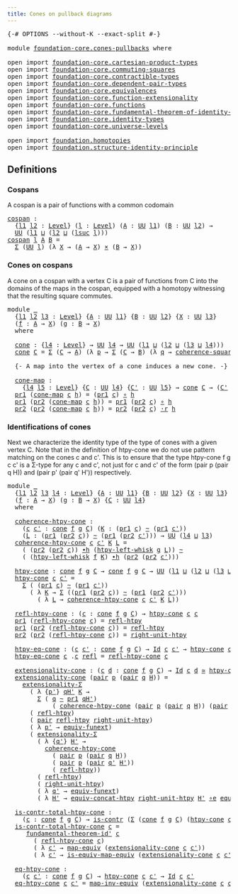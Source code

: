 ```yaml
---
title: Cones on pullback diagrams
---
```


<pre class="Agda"><a id="52" class="Symbol">{-#</a> <a id="56" class="Keyword">OPTIONS</a> <a id="64" class="Pragma">--without-K</a> <a id="76" class="Pragma">--exact-split</a> <a id="90" class="Symbol">#-}</a>

<a id="95" class="Keyword">module</a> <a id="102" href="foundation-core.cones-pullbacks.html" class="Module">foundation-core.cones-pullbacks</a> <a id="134" class="Keyword">where</a>

<a id="141" class="Keyword">open</a> <a id="146" class="Keyword">import</a> <a id="153" href="foundation-core.cartesian-product-types.html" class="Module">foundation-core.cartesian-product-types</a>
<a id="193" class="Keyword">open</a> <a id="198" class="Keyword">import</a> <a id="205" href="foundation-core.commuting-squares.html" class="Module">foundation-core.commuting-squares</a>
<a id="239" class="Keyword">open</a> <a id="244" class="Keyword">import</a> <a id="251" href="foundation-core.contractible-types.html" class="Module">foundation-core.contractible-types</a>
<a id="286" class="Keyword">open</a> <a id="291" class="Keyword">import</a> <a id="298" href="foundation-core.dependent-pair-types.html" class="Module">foundation-core.dependent-pair-types</a>
<a id="335" class="Keyword">open</a> <a id="340" class="Keyword">import</a> <a id="347" href="foundation-core.equivalences.html" class="Module">foundation-core.equivalences</a>
<a id="376" class="Keyword">open</a> <a id="381" class="Keyword">import</a> <a id="388" href="foundation-core.function-extensionality.html" class="Module">foundation-core.function-extensionality</a>
<a id="428" class="Keyword">open</a> <a id="433" class="Keyword">import</a> <a id="440" href="foundation-core.functions.html" class="Module">foundation-core.functions</a>
<a id="466" class="Keyword">open</a> <a id="471" class="Keyword">import</a> <a id="478" href="foundation-core.fundamental-theorem-of-identity-types.html" class="Module">foundation-core.fundamental-theorem-of-identity-types</a>
<a id="532" class="Keyword">open</a> <a id="537" class="Keyword">import</a> <a id="544" href="foundation-core.identity-types.html" class="Module">foundation-core.identity-types</a>
<a id="575" class="Keyword">open</a> <a id="580" class="Keyword">import</a> <a id="587" href="foundation-core.universe-levels.html" class="Module">foundation-core.universe-levels</a>

<a id="620" class="Keyword">open</a> <a id="625" class="Keyword">import</a> <a id="632" href="foundation.homotopies.html" class="Module">foundation.homotopies</a>
<a id="654" class="Keyword">open</a> <a id="659" class="Keyword">import</a> <a id="666" href="foundation.structure-identity-principle.html" class="Module">foundation.structure-identity-principle</a>
</pre>
## Definitions

### Cospans

A cospan is a pair of functions with a common codomain

<pre class="Agda"><a id="cospan"></a><a id="804" href="foundation-core.cones-pullbacks.html#804" class="Function">cospan</a> <a id="811" class="Symbol">:</a>
  <a id="815" class="Symbol">{</a><a id="816" href="foundation-core.cones-pullbacks.html#816" class="Bound">l1</a> <a id="819" href="foundation-core.cones-pullbacks.html#819" class="Bound">l2</a> <a id="822" class="Symbol">:</a> <a id="824" href="Agda.Primitive.html#597" class="Postulate">Level</a><a id="829" class="Symbol">}</a> <a id="831" class="Symbol">(</a><a id="832" href="foundation-core.cones-pullbacks.html#832" class="Bound">l</a> <a id="834" class="Symbol">:</a> <a id="836" href="Agda.Primitive.html#597" class="Postulate">Level</a><a id="841" class="Symbol">)</a> <a id="843" class="Symbol">(</a><a id="844" href="foundation-core.cones-pullbacks.html#844" class="Bound">A</a> <a id="846" class="Symbol">:</a> <a id="848" href="foundation-core.universe-levels.html#222" class="Primitive">UU</a> <a id="851" href="foundation-core.cones-pullbacks.html#816" class="Bound">l1</a><a id="853" class="Symbol">)</a> <a id="855" class="Symbol">(</a><a id="856" href="foundation-core.cones-pullbacks.html#856" class="Bound">B</a> <a id="858" class="Symbol">:</a> <a id="860" href="foundation-core.universe-levels.html#222" class="Primitive">UU</a> <a id="863" href="foundation-core.cones-pullbacks.html#819" class="Bound">l2</a><a id="865" class="Symbol">)</a> <a id="867" class="Symbol">→</a>
  <a id="871" href="foundation-core.universe-levels.html#222" class="Primitive">UU</a> <a id="874" class="Symbol">(</a><a id="875" href="foundation-core.cones-pullbacks.html#816" class="Bound">l1</a> <a id="878" href="Agda.Primitive.html#810" class="Primitive Operator">⊔</a> <a id="880" class="Symbol">(</a><a id="881" href="foundation-core.cones-pullbacks.html#819" class="Bound">l2</a> <a id="884" href="Agda.Primitive.html#810" class="Primitive Operator">⊔</a> <a id="886" class="Symbol">(</a><a id="887" href="Agda.Primitive.html#780" class="Primitive">lsuc</a> <a id="892" href="foundation-core.cones-pullbacks.html#832" class="Bound">l</a><a id="893" class="Symbol">)))</a>
<a id="897" href="foundation-core.cones-pullbacks.html#804" class="Function">cospan</a> <a id="904" href="foundation-core.cones-pullbacks.html#904" class="Bound">l</a> <a id="906" href="foundation-core.cones-pullbacks.html#906" class="Bound">A</a> <a id="908" href="foundation-core.cones-pullbacks.html#908" class="Bound">B</a> <a id="910" class="Symbol">=</a>
  <a id="914" href="foundation-core.dependent-pair-types.html#502" class="Record">Σ</a> <a id="916" class="Symbol">(</a><a id="917" href="foundation-core.universe-levels.html#222" class="Primitive">UU</a> <a id="920" href="foundation-core.cones-pullbacks.html#904" class="Bound">l</a><a id="921" class="Symbol">)</a> <a id="923" class="Symbol">(λ</a> <a id="926" href="foundation-core.cones-pullbacks.html#926" class="Bound">X</a> <a id="928" class="Symbol">→</a> <a id="930" class="Symbol">(</a><a id="931" href="foundation-core.cones-pullbacks.html#906" class="Bound">A</a> <a id="933" class="Symbol">→</a> <a id="935" href="foundation-core.cones-pullbacks.html#926" class="Bound">X</a><a id="936" class="Symbol">)</a> <a id="938" href="foundation-core.cartesian-product-types.html#577" class="Function Operator">×</a> <a id="940" class="Symbol">(</a><a id="941" href="foundation-core.cones-pullbacks.html#908" class="Bound">B</a> <a id="943" class="Symbol">→</a> <a id="945" href="foundation-core.cones-pullbacks.html#926" class="Bound">X</a><a id="946" class="Symbol">))</a>
</pre>
### Cones on cospans

A cone on a cospan with a vertex C is a pair of functions from C into the domains of the maps in the cospan, equipped with a homotopy witnessing that the resulting square commutes.

<pre class="Agda"><a id="1166" class="Keyword">module</a> <a id="1173" href="foundation-core.cones-pullbacks.html#1173" class="Module">_</a>
  <a id="1177" class="Symbol">{</a><a id="1178" href="foundation-core.cones-pullbacks.html#1178" class="Bound">l1</a> <a id="1181" href="foundation-core.cones-pullbacks.html#1181" class="Bound">l2</a> <a id="1184" href="foundation-core.cones-pullbacks.html#1184" class="Bound">l3</a> <a id="1187" class="Symbol">:</a> <a id="1189" href="Agda.Primitive.html#597" class="Postulate">Level</a><a id="1194" class="Symbol">}</a> <a id="1196" class="Symbol">{</a><a id="1197" href="foundation-core.cones-pullbacks.html#1197" class="Bound">A</a> <a id="1199" class="Symbol">:</a> <a id="1201" href="foundation-core.universe-levels.html#222" class="Primitive">UU</a> <a id="1204" href="foundation-core.cones-pullbacks.html#1178" class="Bound">l1</a><a id="1206" class="Symbol">}</a> <a id="1208" class="Symbol">{</a><a id="1209" href="foundation-core.cones-pullbacks.html#1209" class="Bound">B</a> <a id="1211" class="Symbol">:</a> <a id="1213" href="foundation-core.universe-levels.html#222" class="Primitive">UU</a> <a id="1216" href="foundation-core.cones-pullbacks.html#1181" class="Bound">l2</a><a id="1218" class="Symbol">}</a> <a id="1220" class="Symbol">{</a><a id="1221" href="foundation-core.cones-pullbacks.html#1221" class="Bound">X</a> <a id="1223" class="Symbol">:</a> <a id="1225" href="foundation-core.universe-levels.html#222" class="Primitive">UU</a> <a id="1228" href="foundation-core.cones-pullbacks.html#1184" class="Bound">l3</a><a id="1230" class="Symbol">}</a>
  <a id="1234" class="Symbol">(</a><a id="1235" href="foundation-core.cones-pullbacks.html#1235" class="Bound">f</a> <a id="1237" class="Symbol">:</a> <a id="1239" href="foundation-core.cones-pullbacks.html#1197" class="Bound">A</a> <a id="1241" class="Symbol">→</a> <a id="1243" href="foundation-core.cones-pullbacks.html#1221" class="Bound">X</a><a id="1244" class="Symbol">)</a> <a id="1246" class="Symbol">(</a><a id="1247" href="foundation-core.cones-pullbacks.html#1247" class="Bound">g</a> <a id="1249" class="Symbol">:</a> <a id="1251" href="foundation-core.cones-pullbacks.html#1209" class="Bound">B</a> <a id="1253" class="Symbol">→</a> <a id="1255" href="foundation-core.cones-pullbacks.html#1221" class="Bound">X</a><a id="1256" class="Symbol">)</a>
  <a id="1260" class="Keyword">where</a>
   
  <a id="1272" href="foundation-core.cones-pullbacks.html#1272" class="Function">cone</a> <a id="1277" class="Symbol">:</a> <a id="1279" class="Symbol">{</a><a id="1280" href="foundation-core.cones-pullbacks.html#1280" class="Bound">l4</a> <a id="1283" class="Symbol">:</a> <a id="1285" href="Agda.Primitive.html#597" class="Postulate">Level</a><a id="1290" class="Symbol">}</a> <a id="1292" class="Symbol">→</a> <a id="1294" href="foundation-core.universe-levels.html#222" class="Primitive">UU</a> <a id="1297" href="foundation-core.cones-pullbacks.html#1280" class="Bound">l4</a> <a id="1300" class="Symbol">→</a> <a id="1302" href="foundation-core.universe-levels.html#222" class="Primitive">UU</a> <a id="1305" class="Symbol">(</a><a id="1306" href="foundation-core.cones-pullbacks.html#1178" class="Bound">l1</a> <a id="1309" href="Agda.Primitive.html#810" class="Primitive Operator">⊔</a> <a id="1311" class="Symbol">(</a><a id="1312" href="foundation-core.cones-pullbacks.html#1181" class="Bound">l2</a> <a id="1315" href="Agda.Primitive.html#810" class="Primitive Operator">⊔</a> <a id="1317" class="Symbol">(</a><a id="1318" href="foundation-core.cones-pullbacks.html#1184" class="Bound">l3</a> <a id="1321" href="Agda.Primitive.html#810" class="Primitive Operator">⊔</a> <a id="1323" href="foundation-core.cones-pullbacks.html#1280" class="Bound">l4</a><a id="1325" class="Symbol">)))</a>
  <a id="1331" href="foundation-core.cones-pullbacks.html#1272" class="Function">cone</a> <a id="1336" href="foundation-core.cones-pullbacks.html#1336" class="Bound">C</a> <a id="1338" class="Symbol">=</a> <a id="1340" href="foundation-core.dependent-pair-types.html#502" class="Record">Σ</a> <a id="1342" class="Symbol">(</a><a id="1343" href="foundation-core.cones-pullbacks.html#1336" class="Bound">C</a> <a id="1345" class="Symbol">→</a> <a id="1347" href="foundation-core.cones-pullbacks.html#1197" class="Bound">A</a><a id="1348" class="Symbol">)</a> <a id="1350" class="Symbol">(λ</a> <a id="1353" href="foundation-core.cones-pullbacks.html#1353" class="Bound">p</a> <a id="1355" class="Symbol">→</a> <a id="1357" href="foundation-core.dependent-pair-types.html#502" class="Record">Σ</a> <a id="1359" class="Symbol">(</a><a id="1360" href="foundation-core.cones-pullbacks.html#1336" class="Bound">C</a> <a id="1362" class="Symbol">→</a> <a id="1364" href="foundation-core.cones-pullbacks.html#1209" class="Bound">B</a><a id="1365" class="Symbol">)</a> <a id="1367" class="Symbol">(λ</a> <a id="1370" href="foundation-core.cones-pullbacks.html#1370" class="Bound">q</a> <a id="1372" class="Symbol">→</a> <a id="1374" href="foundation-core.commuting-squares.html#532" class="Function">coherence-square</a> <a id="1391" href="foundation-core.cones-pullbacks.html#1370" class="Bound">q</a> <a id="1393" href="foundation-core.cones-pullbacks.html#1353" class="Bound">p</a> <a id="1395" href="foundation-core.cones-pullbacks.html#1247" class="Bound">g</a> <a id="1397" href="foundation-core.cones-pullbacks.html#1235" class="Bound">f</a><a id="1398" class="Symbol">))</a>

  <a id="1404" class="Comment">{- A map into the vertex of a cone induces a new cone. -}</a>
  
  <a id="1467" href="foundation-core.cones-pullbacks.html#1467" class="Function">cone-map</a> <a id="1476" class="Symbol">:</a>
    <a id="1482" class="Symbol">{</a><a id="1483" href="foundation-core.cones-pullbacks.html#1483" class="Bound">l4</a> <a id="1486" href="foundation-core.cones-pullbacks.html#1486" class="Bound">l5</a> <a id="1489" class="Symbol">:</a> <a id="1491" href="Agda.Primitive.html#597" class="Postulate">Level</a><a id="1496" class="Symbol">}</a> <a id="1498" class="Symbol">{</a><a id="1499" href="foundation-core.cones-pullbacks.html#1499" class="Bound">C</a> <a id="1501" class="Symbol">:</a> <a id="1503" href="foundation-core.universe-levels.html#222" class="Primitive">UU</a> <a id="1506" href="foundation-core.cones-pullbacks.html#1483" class="Bound">l4</a><a id="1508" class="Symbol">}</a> <a id="1510" class="Symbol">{</a><a id="1511" href="foundation-core.cones-pullbacks.html#1511" class="Bound">C&#39;</a> <a id="1514" class="Symbol">:</a> <a id="1516" href="foundation-core.universe-levels.html#222" class="Primitive">UU</a> <a id="1519" href="foundation-core.cones-pullbacks.html#1486" class="Bound">l5</a><a id="1521" class="Symbol">}</a> <a id="1523" class="Symbol">→</a> <a id="1525" href="foundation-core.cones-pullbacks.html#1272" class="Function">cone</a> <a id="1530" href="foundation-core.cones-pullbacks.html#1499" class="Bound">C</a> <a id="1532" class="Symbol">→</a> <a id="1534" class="Symbol">(</a><a id="1535" href="foundation-core.cones-pullbacks.html#1511" class="Bound">C&#39;</a> <a id="1538" class="Symbol">→</a> <a id="1540" href="foundation-core.cones-pullbacks.html#1499" class="Bound">C</a><a id="1541" class="Symbol">)</a> <a id="1543" class="Symbol">→</a> <a id="1545" href="foundation-core.cones-pullbacks.html#1272" class="Function">cone</a> <a id="1550" href="foundation-core.cones-pullbacks.html#1511" class="Bound">C&#39;</a>
  <a id="1555" href="foundation-core.dependent-pair-types.html#592" class="Field">pr1</a> <a id="1559" class="Symbol">(</a><a id="1560" href="foundation-core.cones-pullbacks.html#1467" class="Function">cone-map</a> <a id="1569" href="foundation-core.cones-pullbacks.html#1569" class="Bound">c</a> <a id="1571" href="foundation-core.cones-pullbacks.html#1571" class="Bound">h</a><a id="1572" class="Symbol">)</a> <a id="1574" class="Symbol">=</a> <a id="1576" class="Symbol">(</a><a id="1577" href="foundation-core.dependent-pair-types.html#592" class="Field">pr1</a> <a id="1581" href="foundation-core.cones-pullbacks.html#1569" class="Bound">c</a><a id="1582" class="Symbol">)</a> <a id="1584" href="foundation-core.functions.html#407" class="Function Operator">∘</a> <a id="1586" href="foundation-core.cones-pullbacks.html#1571" class="Bound">h</a>
  <a id="1590" href="foundation-core.dependent-pair-types.html#592" class="Field">pr1</a> <a id="1594" class="Symbol">(</a><a id="1595" href="foundation-core.dependent-pair-types.html#604" class="Field">pr2</a> <a id="1599" class="Symbol">(</a><a id="1600" href="foundation-core.cones-pullbacks.html#1467" class="Function">cone-map</a> <a id="1609" href="foundation-core.cones-pullbacks.html#1609" class="Bound">c</a> <a id="1611" href="foundation-core.cones-pullbacks.html#1611" class="Bound">h</a><a id="1612" class="Symbol">))</a> <a id="1615" class="Symbol">=</a> <a id="1617" href="foundation-core.dependent-pair-types.html#592" class="Field">pr1</a> <a id="1621" class="Symbol">(</a><a id="1622" href="foundation-core.dependent-pair-types.html#604" class="Field">pr2</a> <a id="1626" href="foundation-core.cones-pullbacks.html#1609" class="Bound">c</a><a id="1627" class="Symbol">)</a> <a id="1629" href="foundation-core.functions.html#407" class="Function Operator">∘</a> <a id="1631" href="foundation-core.cones-pullbacks.html#1611" class="Bound">h</a>
  <a id="1635" href="foundation-core.dependent-pair-types.html#604" class="Field">pr2</a> <a id="1639" class="Symbol">(</a><a id="1640" href="foundation-core.dependent-pair-types.html#604" class="Field">pr2</a> <a id="1644" class="Symbol">(</a><a id="1645" href="foundation-core.cones-pullbacks.html#1467" class="Function">cone-map</a> <a id="1654" href="foundation-core.cones-pullbacks.html#1654" class="Bound">c</a> <a id="1656" href="foundation-core.cones-pullbacks.html#1656" class="Bound">h</a><a id="1657" class="Symbol">))</a> <a id="1660" class="Symbol">=</a> <a id="1662" href="foundation-core.dependent-pair-types.html#604" class="Field">pr2</a> <a id="1666" class="Symbol">(</a><a id="1667" href="foundation-core.dependent-pair-types.html#604" class="Field">pr2</a> <a id="1671" href="foundation-core.cones-pullbacks.html#1654" class="Bound">c</a><a id="1672" class="Symbol">)</a> <a id="1674" href="foundation-core.homotopies.html#2052" class="Function Operator">·r</a> <a id="1677" href="foundation-core.cones-pullbacks.html#1656" class="Bound">h</a>
</pre>
### Identifications of cones

Next we characterize the identity type of the type of cones with a given vertex C. Note that in the definition of htpy-cone we do not use pattern matching on the cones c and c'. This is to ensure that the type htpy-cone f g c c' is a Σ-type for any c and c', not just for c and c' of the form (pair p (pair q H)) and (pair p' (pair q' H')) respectively.

<pre class="Agda"><a id="2077" class="Keyword">module</a> <a id="2084" href="foundation-core.cones-pullbacks.html#2084" class="Module">_</a>
  <a id="2088" class="Symbol">{</a><a id="2089" href="foundation-core.cones-pullbacks.html#2089" class="Bound">l1</a> <a id="2092" href="foundation-core.cones-pullbacks.html#2092" class="Bound">l2</a> <a id="2095" href="foundation-core.cones-pullbacks.html#2095" class="Bound">l3</a> <a id="2098" href="foundation-core.cones-pullbacks.html#2098" class="Bound">l4</a> <a id="2101" class="Symbol">:</a> <a id="2103" href="Agda.Primitive.html#597" class="Postulate">Level</a><a id="2108" class="Symbol">}</a> <a id="2110" class="Symbol">{</a><a id="2111" href="foundation-core.cones-pullbacks.html#2111" class="Bound">A</a> <a id="2113" class="Symbol">:</a> <a id="2115" href="foundation-core.universe-levels.html#222" class="Primitive">UU</a> <a id="2118" href="foundation-core.cones-pullbacks.html#2089" class="Bound">l1</a><a id="2120" class="Symbol">}</a> <a id="2122" class="Symbol">{</a><a id="2123" href="foundation-core.cones-pullbacks.html#2123" class="Bound">B</a> <a id="2125" class="Symbol">:</a> <a id="2127" href="foundation-core.universe-levels.html#222" class="Primitive">UU</a> <a id="2130" href="foundation-core.cones-pullbacks.html#2092" class="Bound">l2</a><a id="2132" class="Symbol">}</a> <a id="2134" class="Symbol">{</a><a id="2135" href="foundation-core.cones-pullbacks.html#2135" class="Bound">X</a> <a id="2137" class="Symbol">:</a> <a id="2139" href="foundation-core.universe-levels.html#222" class="Primitive">UU</a> <a id="2142" href="foundation-core.cones-pullbacks.html#2095" class="Bound">l3</a><a id="2144" class="Symbol">}</a>
  <a id="2148" class="Symbol">(</a><a id="2149" href="foundation-core.cones-pullbacks.html#2149" class="Bound">f</a> <a id="2151" class="Symbol">:</a> <a id="2153" href="foundation-core.cones-pullbacks.html#2111" class="Bound">A</a> <a id="2155" class="Symbol">→</a> <a id="2157" href="foundation-core.cones-pullbacks.html#2135" class="Bound">X</a><a id="2158" class="Symbol">)</a> <a id="2160" class="Symbol">(</a><a id="2161" href="foundation-core.cones-pullbacks.html#2161" class="Bound">g</a> <a id="2163" class="Symbol">:</a> <a id="2165" href="foundation-core.cones-pullbacks.html#2123" class="Bound">B</a> <a id="2167" class="Symbol">→</a> <a id="2169" href="foundation-core.cones-pullbacks.html#2135" class="Bound">X</a><a id="2170" class="Symbol">)</a> <a id="2172" class="Symbol">{</a><a id="2173" href="foundation-core.cones-pullbacks.html#2173" class="Bound">C</a> <a id="2175" class="Symbol">:</a> <a id="2177" href="foundation-core.universe-levels.html#222" class="Primitive">UU</a> <a id="2180" href="foundation-core.cones-pullbacks.html#2098" class="Bound">l4</a><a id="2182" class="Symbol">}</a>
  <a id="2186" class="Keyword">where</a>
  
  <a id="2197" href="foundation-core.cones-pullbacks.html#2197" class="Function">coherence-htpy-cone</a> <a id="2217" class="Symbol">:</a>
    <a id="2223" class="Symbol">(</a><a id="2224" href="foundation-core.cones-pullbacks.html#2224" class="Bound">c</a> <a id="2226" href="foundation-core.cones-pullbacks.html#2226" class="Bound">c&#39;</a> <a id="2229" class="Symbol">:</a> <a id="2231" href="foundation-core.cones-pullbacks.html#1272" class="Function">cone</a> <a id="2236" href="foundation-core.cones-pullbacks.html#2149" class="Bound">f</a> <a id="2238" href="foundation-core.cones-pullbacks.html#2161" class="Bound">g</a> <a id="2240" href="foundation-core.cones-pullbacks.html#2173" class="Bound">C</a><a id="2241" class="Symbol">)</a> <a id="2243" class="Symbol">(</a><a id="2244" href="foundation-core.cones-pullbacks.html#2244" class="Bound">K</a> <a id="2246" class="Symbol">:</a> <a id="2248" class="Symbol">(</a><a id="2249" href="foundation-core.dependent-pair-types.html#592" class="Field">pr1</a> <a id="2253" href="foundation-core.cones-pullbacks.html#2224" class="Bound">c</a><a id="2254" class="Symbol">)</a> <a id="2256" href="foundation-core.homotopies.html#545" class="Function Operator">~</a> <a id="2258" class="Symbol">(</a><a id="2259" href="foundation-core.dependent-pair-types.html#592" class="Field">pr1</a> <a id="2263" href="foundation-core.cones-pullbacks.html#2226" class="Bound">c&#39;</a><a id="2265" class="Symbol">))</a>
    <a id="2272" class="Symbol">(</a><a id="2273" href="foundation-core.cones-pullbacks.html#2273" class="Bound">L</a> <a id="2275" class="Symbol">:</a> <a id="2277" class="Symbol">(</a><a id="2278" href="foundation-core.dependent-pair-types.html#592" class="Field">pr1</a> <a id="2282" class="Symbol">(</a><a id="2283" href="foundation-core.dependent-pair-types.html#604" class="Field">pr2</a> <a id="2287" href="foundation-core.cones-pullbacks.html#2224" class="Bound">c</a><a id="2288" class="Symbol">))</a> <a id="2291" href="foundation-core.homotopies.html#545" class="Function Operator">~</a> <a id="2293" class="Symbol">(</a><a id="2294" href="foundation-core.dependent-pair-types.html#592" class="Field">pr1</a> <a id="2298" class="Symbol">(</a><a id="2299" href="foundation-core.dependent-pair-types.html#604" class="Field">pr2</a> <a id="2303" href="foundation-core.cones-pullbacks.html#2226" class="Bound">c&#39;</a><a id="2305" class="Symbol">)))</a> <a id="2309" class="Symbol">→</a> <a id="2311" href="foundation-core.universe-levels.html#222" class="Primitive">UU</a> <a id="2314" class="Symbol">(</a><a id="2315" href="foundation-core.cones-pullbacks.html#2098" class="Bound">l4</a> <a id="2318" href="Agda.Primitive.html#810" class="Primitive Operator">⊔</a> <a id="2320" href="foundation-core.cones-pullbacks.html#2095" class="Bound">l3</a><a id="2322" class="Symbol">)</a>
  <a id="2326" href="foundation-core.cones-pullbacks.html#2197" class="Function">coherence-htpy-cone</a> <a id="2346" href="foundation-core.cones-pullbacks.html#2346" class="Bound">c</a> <a id="2348" href="foundation-core.cones-pullbacks.html#2348" class="Bound">c&#39;</a> <a id="2351" href="foundation-core.cones-pullbacks.html#2351" class="Bound">K</a> <a id="2353" href="foundation-core.cones-pullbacks.html#2353" class="Bound">L</a> <a id="2355" class="Symbol">=</a>
    <a id="2361" class="Symbol">(</a> <a id="2363" class="Symbol">(</a><a id="2364" href="foundation-core.dependent-pair-types.html#604" class="Field">pr2</a> <a id="2368" class="Symbol">(</a><a id="2369" href="foundation-core.dependent-pair-types.html#604" class="Field">pr2</a> <a id="2373" href="foundation-core.cones-pullbacks.html#2346" class="Bound">c</a><a id="2374" class="Symbol">))</a> <a id="2377" href="foundation-core.homotopies.html#1136" class="Function Operator">∙h</a> <a id="2380" class="Symbol">(</a><a id="2381" href="foundation-core.homotopies.html#1665" class="Function">htpy-left-whisk</a> <a id="2397" href="foundation-core.cones-pullbacks.html#2161" class="Bound">g</a> <a id="2399" href="foundation-core.cones-pullbacks.html#2353" class="Bound">L</a><a id="2400" class="Symbol">))</a> <a id="2403" href="foundation-core.homotopies.html#545" class="Function Operator">~</a>
    <a id="2409" class="Symbol">(</a> <a id="2411" class="Symbol">(</a><a id="2412" href="foundation-core.homotopies.html#1665" class="Function">htpy-left-whisk</a> <a id="2428" href="foundation-core.cones-pullbacks.html#2149" class="Bound">f</a> <a id="2430" href="foundation-core.cones-pullbacks.html#2351" class="Bound">K</a><a id="2431" class="Symbol">)</a> <a id="2433" href="foundation-core.homotopies.html#1136" class="Function Operator">∙h</a> <a id="2436" class="Symbol">(</a><a id="2437" href="foundation-core.dependent-pair-types.html#604" class="Field">pr2</a> <a id="2441" class="Symbol">(</a><a id="2442" href="foundation-core.dependent-pair-types.html#604" class="Field">pr2</a> <a id="2446" href="foundation-core.cones-pullbacks.html#2348" class="Bound">c&#39;</a><a id="2448" class="Symbol">)))</a>

  <a id="2455" href="foundation-core.cones-pullbacks.html#2455" class="Function">htpy-cone</a> <a id="2465" class="Symbol">:</a> <a id="2467" href="foundation-core.cones-pullbacks.html#1272" class="Function">cone</a> <a id="2472" href="foundation-core.cones-pullbacks.html#2149" class="Bound">f</a> <a id="2474" href="foundation-core.cones-pullbacks.html#2161" class="Bound">g</a> <a id="2476" href="foundation-core.cones-pullbacks.html#2173" class="Bound">C</a> <a id="2478" class="Symbol">→</a> <a id="2480" href="foundation-core.cones-pullbacks.html#1272" class="Function">cone</a> <a id="2485" href="foundation-core.cones-pullbacks.html#2149" class="Bound">f</a> <a id="2487" href="foundation-core.cones-pullbacks.html#2161" class="Bound">g</a> <a id="2489" href="foundation-core.cones-pullbacks.html#2173" class="Bound">C</a> <a id="2491" class="Symbol">→</a> <a id="2493" href="foundation-core.universe-levels.html#222" class="Primitive">UU</a> <a id="2496" class="Symbol">(</a><a id="2497" href="foundation-core.cones-pullbacks.html#2089" class="Bound">l1</a> <a id="2500" href="Agda.Primitive.html#810" class="Primitive Operator">⊔</a> <a id="2502" class="Symbol">(</a><a id="2503" href="foundation-core.cones-pullbacks.html#2092" class="Bound">l2</a> <a id="2506" href="Agda.Primitive.html#810" class="Primitive Operator">⊔</a> <a id="2508" class="Symbol">(</a><a id="2509" href="foundation-core.cones-pullbacks.html#2095" class="Bound">l3</a> <a id="2512" href="Agda.Primitive.html#810" class="Primitive Operator">⊔</a> <a id="2514" href="foundation-core.cones-pullbacks.html#2098" class="Bound">l4</a><a id="2516" class="Symbol">)))</a>
  <a id="2522" href="foundation-core.cones-pullbacks.html#2455" class="Function">htpy-cone</a> <a id="2532" href="foundation-core.cones-pullbacks.html#2532" class="Bound">c</a> <a id="2534" href="foundation-core.cones-pullbacks.html#2534" class="Bound">c&#39;</a> <a id="2537" class="Symbol">=</a>
    <a id="2543" href="foundation-core.dependent-pair-types.html#502" class="Record">Σ</a> <a id="2545" class="Symbol">(</a> <a id="2547" class="Symbol">(</a><a id="2548" href="foundation-core.dependent-pair-types.html#592" class="Field">pr1</a> <a id="2552" href="foundation-core.cones-pullbacks.html#2532" class="Bound">c</a><a id="2553" class="Symbol">)</a> <a id="2555" href="foundation-core.homotopies.html#545" class="Function Operator">~</a> <a id="2557" class="Symbol">(</a><a id="2558" href="foundation-core.dependent-pair-types.html#592" class="Field">pr1</a> <a id="2562" href="foundation-core.cones-pullbacks.html#2534" class="Bound">c&#39;</a><a id="2564" class="Symbol">))</a>
      <a id="2573" class="Symbol">(</a> <a id="2575" class="Symbol">λ</a> <a id="2577" href="foundation-core.cones-pullbacks.html#2577" class="Bound">K</a> <a id="2579" class="Symbol">→</a> <a id="2581" href="foundation-core.dependent-pair-types.html#502" class="Record">Σ</a> <a id="2583" class="Symbol">((</a><a id="2585" href="foundation-core.dependent-pair-types.html#592" class="Field">pr1</a> <a id="2589" class="Symbol">(</a><a id="2590" href="foundation-core.dependent-pair-types.html#604" class="Field">pr2</a> <a id="2594" href="foundation-core.cones-pullbacks.html#2532" class="Bound">c</a><a id="2595" class="Symbol">))</a> <a id="2598" href="foundation-core.homotopies.html#545" class="Function Operator">~</a> <a id="2600" class="Symbol">(</a><a id="2601" href="foundation-core.dependent-pair-types.html#592" class="Field">pr1</a> <a id="2605" class="Symbol">(</a><a id="2606" href="foundation-core.dependent-pair-types.html#604" class="Field">pr2</a> <a id="2610" href="foundation-core.cones-pullbacks.html#2534" class="Bound">c&#39;</a><a id="2612" class="Symbol">)))</a>
        <a id="2624" class="Symbol">(</a> <a id="2626" class="Symbol">λ</a> <a id="2628" href="foundation-core.cones-pullbacks.html#2628" class="Bound">L</a> <a id="2630" class="Symbol">→</a> <a id="2632" href="foundation-core.cones-pullbacks.html#2197" class="Function">coherence-htpy-cone</a> <a id="2652" href="foundation-core.cones-pullbacks.html#2532" class="Bound">c</a> <a id="2654" href="foundation-core.cones-pullbacks.html#2534" class="Bound">c&#39;</a> <a id="2657" href="foundation-core.cones-pullbacks.html#2577" class="Bound">K</a> <a id="2659" href="foundation-core.cones-pullbacks.html#2628" class="Bound">L</a><a id="2660" class="Symbol">))</a>

  <a id="2666" href="foundation-core.cones-pullbacks.html#2666" class="Function">refl-htpy-cone</a> <a id="2681" class="Symbol">:</a> <a id="2683" class="Symbol">(</a><a id="2684" href="foundation-core.cones-pullbacks.html#2684" class="Bound">c</a> <a id="2686" class="Symbol">:</a> <a id="2688" href="foundation-core.cones-pullbacks.html#1272" class="Function">cone</a> <a id="2693" href="foundation-core.cones-pullbacks.html#2149" class="Bound">f</a> <a id="2695" href="foundation-core.cones-pullbacks.html#2161" class="Bound">g</a> <a id="2697" href="foundation-core.cones-pullbacks.html#2173" class="Bound">C</a><a id="2698" class="Symbol">)</a> <a id="2700" class="Symbol">→</a> <a id="2702" href="foundation-core.cones-pullbacks.html#2455" class="Function">htpy-cone</a> <a id="2712" href="foundation-core.cones-pullbacks.html#2684" class="Bound">c</a> <a id="2714" href="foundation-core.cones-pullbacks.html#2684" class="Bound">c</a>
  <a id="2718" href="foundation-core.dependent-pair-types.html#592" class="Field">pr1</a> <a id="2722" class="Symbol">(</a><a id="2723" href="foundation-core.cones-pullbacks.html#2666" class="Function">refl-htpy-cone</a> <a id="2738" href="foundation-core.cones-pullbacks.html#2738" class="Bound">c</a><a id="2739" class="Symbol">)</a> <a id="2741" class="Symbol">=</a> <a id="2743" href="foundation-core.homotopies.html#710" class="Function">refl-htpy</a>
  <a id="2755" href="foundation-core.dependent-pair-types.html#592" class="Field">pr1</a> <a id="2759" class="Symbol">(</a><a id="2760" href="foundation-core.dependent-pair-types.html#604" class="Field">pr2</a> <a id="2764" class="Symbol">(</a><a id="2765" href="foundation-core.cones-pullbacks.html#2666" class="Function">refl-htpy-cone</a> <a id="2780" href="foundation-core.cones-pullbacks.html#2780" class="Bound">c</a><a id="2781" class="Symbol">))</a> <a id="2784" class="Symbol">=</a> <a id="2786" href="foundation-core.homotopies.html#710" class="Function">refl-htpy</a>
  <a id="2798" href="foundation-core.dependent-pair-types.html#604" class="Field">pr2</a> <a id="2802" class="Symbol">(</a><a id="2803" href="foundation-core.dependent-pair-types.html#604" class="Field">pr2</a> <a id="2807" class="Symbol">(</a><a id="2808" href="foundation-core.cones-pullbacks.html#2666" class="Function">refl-htpy-cone</a> <a id="2823" href="foundation-core.cones-pullbacks.html#2823" class="Bound">c</a><a id="2824" class="Symbol">))</a> <a id="2827" class="Symbol">=</a> <a id="2829" href="foundation-core.homotopies.html#2553" class="Function">right-unit-htpy</a>
      
  <a id="2854" href="foundation-core.cones-pullbacks.html#2854" class="Function">htpy-eq-cone</a> <a id="2867" class="Symbol">:</a> <a id="2869" class="Symbol">(</a><a id="2870" href="foundation-core.cones-pullbacks.html#2870" class="Bound">c</a> <a id="2872" href="foundation-core.cones-pullbacks.html#2872" class="Bound">c&#39;</a> <a id="2875" class="Symbol">:</a> <a id="2877" href="foundation-core.cones-pullbacks.html#1272" class="Function">cone</a> <a id="2882" href="foundation-core.cones-pullbacks.html#2149" class="Bound">f</a> <a id="2884" href="foundation-core.cones-pullbacks.html#2161" class="Bound">g</a> <a id="2886" href="foundation-core.cones-pullbacks.html#2173" class="Bound">C</a><a id="2887" class="Symbol">)</a> <a id="2889" class="Symbol">→</a> <a id="2891" href="foundation-core.identity-types.html#1754" class="Datatype">Id</a> <a id="2894" href="foundation-core.cones-pullbacks.html#2870" class="Bound">c</a> <a id="2896" href="foundation-core.cones-pullbacks.html#2872" class="Bound">c&#39;</a> <a id="2899" class="Symbol">→</a> <a id="2901" href="foundation-core.cones-pullbacks.html#2455" class="Function">htpy-cone</a> <a id="2911" href="foundation-core.cones-pullbacks.html#2870" class="Bound">c</a> <a id="2913" href="foundation-core.cones-pullbacks.html#2872" class="Bound">c&#39;</a>
  <a id="2918" href="foundation-core.cones-pullbacks.html#2854" class="Function">htpy-eq-cone</a> <a id="2931" href="foundation-core.cones-pullbacks.html#2931" class="Bound">c</a> <a id="2933" class="DottedPattern Symbol">.</a><a id="2934" href="foundation-core.cones-pullbacks.html#2931" class="DottedPattern Bound">c</a> <a id="2936" href="foundation-core.identity-types.html#1807" class="InductiveConstructor">refl</a> <a id="2941" class="Symbol">=</a> <a id="2943" href="foundation-core.cones-pullbacks.html#2666" class="Function">refl-htpy-cone</a> <a id="2958" href="foundation-core.cones-pullbacks.html#2931" class="Bound">c</a>

  <a id="2963" href="foundation-core.cones-pullbacks.html#2963" class="Function">extensionality-cone</a> <a id="2983" class="Symbol">:</a> <a id="2985" class="Symbol">(</a><a id="2986" href="foundation-core.cones-pullbacks.html#2986" class="Bound">c</a> <a id="2988" href="foundation-core.cones-pullbacks.html#2988" class="Bound">d</a> <a id="2990" class="Symbol">:</a> <a id="2992" href="foundation-core.cones-pullbacks.html#1272" class="Function">cone</a> <a id="2997" href="foundation-core.cones-pullbacks.html#2149" class="Bound">f</a> <a id="2999" href="foundation-core.cones-pullbacks.html#2161" class="Bound">g</a> <a id="3001" href="foundation-core.cones-pullbacks.html#2173" class="Bound">C</a><a id="3002" class="Symbol">)</a> <a id="3004" class="Symbol">→</a> <a id="3006" href="foundation-core.identity-types.html#1754" class="Datatype">Id</a> <a id="3009" href="foundation-core.cones-pullbacks.html#2986" class="Bound">c</a> <a id="3011" href="foundation-core.cones-pullbacks.html#2988" class="Bound">d</a> <a id="3013" href="foundation-core.equivalences.html#1607" class="Function Operator">≃</a> <a id="3015" href="foundation-core.cones-pullbacks.html#2455" class="Function">htpy-cone</a> <a id="3025" href="foundation-core.cones-pullbacks.html#2986" class="Bound">c</a> <a id="3027" href="foundation-core.cones-pullbacks.html#2988" class="Bound">d</a>
  <a id="3031" href="foundation-core.cones-pullbacks.html#2963" class="Function">extensionality-cone</a> <a id="3051" class="Symbol">(</a><a id="3052" href="foundation-core.dependent-pair-types.html#575" class="InductiveConstructor">pair</a> <a id="3057" href="foundation-core.cones-pullbacks.html#3057" class="Bound">p</a> <a id="3059" class="Symbol">(</a><a id="3060" href="foundation-core.dependent-pair-types.html#575" class="InductiveConstructor">pair</a> <a id="3065" href="foundation-core.cones-pullbacks.html#3065" class="Bound">q</a> <a id="3067" href="foundation-core.cones-pullbacks.html#3067" class="Bound">H</a><a id="3068" class="Symbol">))</a> <a id="3071" class="Symbol">=</a>
    <a id="3077" href="foundation.structure-identity-principle.html#2980" class="Function">extensionality-Σ</a>
      <a id="3100" class="Symbol">(</a> <a id="3102" class="Symbol">λ</a> <a id="3104" class="Symbol">{</a><a id="3105" href="foundation-core.cones-pullbacks.html#3105" class="Bound">p&#39;</a><a id="3107" class="Symbol">}</a> <a id="3109" href="foundation-core.cones-pullbacks.html#3109" class="Bound">qH&#39;</a> <a id="3113" href="foundation-core.cones-pullbacks.html#3113" class="Bound">K</a> <a id="3115" class="Symbol">→</a>
        <a id="3125" href="foundation-core.dependent-pair-types.html#502" class="Record">Σ</a> <a id="3127" class="Symbol">(</a> <a id="3129" href="foundation-core.cones-pullbacks.html#3065" class="Bound">q</a> <a id="3131" href="foundation-core.homotopies.html#545" class="Function Operator">~</a> <a id="3133" href="foundation-core.dependent-pair-types.html#592" class="Field">pr1</a> <a id="3137" href="foundation-core.cones-pullbacks.html#3109" class="Bound">qH&#39;</a><a id="3140" class="Symbol">)</a>
            <a id="3154" class="Symbol">(</a> <a id="3156" href="foundation-core.cones-pullbacks.html#2197" class="Function">coherence-htpy-cone</a> <a id="3176" class="Symbol">(</a><a id="3177" href="foundation-core.dependent-pair-types.html#575" class="InductiveConstructor">pair</a> <a id="3182" href="foundation-core.cones-pullbacks.html#3057" class="Bound">p</a> <a id="3184" class="Symbol">(</a><a id="3185" href="foundation-core.dependent-pair-types.html#575" class="InductiveConstructor">pair</a> <a id="3190" href="foundation-core.cones-pullbacks.html#3065" class="Bound">q</a> <a id="3192" href="foundation-core.cones-pullbacks.html#3067" class="Bound">H</a><a id="3193" class="Symbol">))</a> <a id="3196" class="Symbol">(</a><a id="3197" href="foundation-core.dependent-pair-types.html#575" class="InductiveConstructor">pair</a> <a id="3202" href="foundation-core.cones-pullbacks.html#3105" class="Bound">p&#39;</a> <a id="3205" href="foundation-core.cones-pullbacks.html#3109" class="Bound">qH&#39;</a><a id="3208" class="Symbol">)</a> <a id="3210" href="foundation-core.cones-pullbacks.html#3113" class="Bound">K</a><a id="3211" class="Symbol">))</a>
      <a id="3220" class="Symbol">(</a> <a id="3222" href="foundation-core.homotopies.html#710" class="Function">refl-htpy</a><a id="3231" class="Symbol">)</a>
      <a id="3239" class="Symbol">(</a> <a id="3241" href="foundation-core.dependent-pair-types.html#575" class="InductiveConstructor">pair</a> <a id="3246" href="foundation-core.homotopies.html#710" class="Function">refl-htpy</a> <a id="3256" href="foundation-core.homotopies.html#2553" class="Function">right-unit-htpy</a><a id="3271" class="Symbol">)</a>
      <a id="3279" class="Symbol">(</a> <a id="3281" class="Symbol">λ</a> <a id="3283" href="foundation-core.cones-pullbacks.html#3283" class="Bound">p&#39;</a> <a id="3286" class="Symbol">→</a> <a id="3288" href="foundation-core.function-extensionality.html#1301" class="Function">equiv-funext</a><a id="3300" class="Symbol">)</a>
      <a id="3308" class="Symbol">(</a> <a id="3310" href="foundation.structure-identity-principle.html#2980" class="Function">extensionality-Σ</a>
        <a id="3335" class="Symbol">(</a> <a id="3337" class="Symbol">λ</a> <a id="3339" class="Symbol">{</a><a id="3340" href="foundation-core.cones-pullbacks.html#3340" class="Bound">q&#39;</a><a id="3342" class="Symbol">}</a> <a id="3344" href="foundation-core.cones-pullbacks.html#3344" class="Bound">H&#39;</a> <a id="3347" class="Symbol">→</a>
          <a id="3359" href="foundation-core.cones-pullbacks.html#2197" class="Function">coherence-htpy-cone</a>
            <a id="3391" class="Symbol">(</a> <a id="3393" href="foundation-core.dependent-pair-types.html#575" class="InductiveConstructor">pair</a> <a id="3398" href="foundation-core.cones-pullbacks.html#3057" class="Bound">p</a> <a id="3400" class="Symbol">(</a><a id="3401" href="foundation-core.dependent-pair-types.html#575" class="InductiveConstructor">pair</a> <a id="3406" href="foundation-core.cones-pullbacks.html#3065" class="Bound">q</a> <a id="3408" href="foundation-core.cones-pullbacks.html#3067" class="Bound">H</a><a id="3409" class="Symbol">))</a>
            <a id="3424" class="Symbol">(</a> <a id="3426" href="foundation-core.dependent-pair-types.html#575" class="InductiveConstructor">pair</a> <a id="3431" href="foundation-core.cones-pullbacks.html#3057" class="Bound">p</a> <a id="3433" class="Symbol">(</a><a id="3434" href="foundation-core.dependent-pair-types.html#575" class="InductiveConstructor">pair</a> <a id="3439" href="foundation-core.cones-pullbacks.html#3340" class="Bound">q&#39;</a> <a id="3442" href="foundation-core.cones-pullbacks.html#3344" class="Bound">H&#39;</a><a id="3444" class="Symbol">))</a>
            <a id="3459" class="Symbol">(</a> <a id="3461" href="foundation-core.homotopies.html#710" class="Function">refl-htpy</a><a id="3470" class="Symbol">))</a>
        <a id="3481" class="Symbol">(</a> <a id="3483" href="foundation-core.homotopies.html#710" class="Function">refl-htpy</a><a id="3492" class="Symbol">)</a>
        <a id="3502" class="Symbol">(</a> <a id="3504" href="foundation-core.homotopies.html#2553" class="Function">right-unit-htpy</a><a id="3519" class="Symbol">)</a>
        <a id="3529" class="Symbol">(</a> <a id="3531" class="Symbol">λ</a> <a id="3533" href="foundation-core.cones-pullbacks.html#3533" class="Bound">q&#39;</a> <a id="3536" class="Symbol">→</a> <a id="3538" href="foundation-core.function-extensionality.html#1301" class="Function">equiv-funext</a><a id="3550" class="Symbol">)</a>
        <a id="3560" class="Symbol">(</a> <a id="3562" class="Symbol">λ</a> <a id="3564" href="foundation-core.cones-pullbacks.html#3564" class="Bound">H&#39;</a> <a id="3567" class="Symbol">→</a> <a id="3569" href="foundation.homotopies.html#6177" class="Function">equiv-concat-htpy</a> <a id="3587" href="foundation-core.homotopies.html#2553" class="Function">right-unit-htpy</a> <a id="3603" href="foundation-core.cones-pullbacks.html#3564" class="Bound">H&#39;</a> <a id="3606" href="foundation-core.equivalences.html#7855" class="Function Operator">∘e</a> <a id="3609" href="foundation-core.function-extensionality.html#1301" class="Function">equiv-funext</a><a id="3621" class="Symbol">))</a>

  <a id="3627" href="foundation-core.cones-pullbacks.html#3627" class="Function">is-contr-total-htpy-cone</a> <a id="3652" class="Symbol">:</a>
    <a id="3658" class="Symbol">(</a><a id="3659" href="foundation-core.cones-pullbacks.html#3659" class="Bound">c</a> <a id="3661" class="Symbol">:</a> <a id="3663" href="foundation-core.cones-pullbacks.html#1272" class="Function">cone</a> <a id="3668" href="foundation-core.cones-pullbacks.html#2149" class="Bound">f</a> <a id="3670" href="foundation-core.cones-pullbacks.html#2161" class="Bound">g</a> <a id="3672" href="foundation-core.cones-pullbacks.html#2173" class="Bound">C</a><a id="3673" class="Symbol">)</a> <a id="3675" class="Symbol">→</a> <a id="3677" href="foundation-core.contractible-types.html#992" class="Function">is-contr</a> <a id="3686" class="Symbol">(</a><a id="3687" href="foundation-core.dependent-pair-types.html#502" class="Record">Σ</a> <a id="3689" class="Symbol">(</a><a id="3690" href="foundation-core.cones-pullbacks.html#1272" class="Function">cone</a> <a id="3695" href="foundation-core.cones-pullbacks.html#2149" class="Bound">f</a> <a id="3697" href="foundation-core.cones-pullbacks.html#2161" class="Bound">g</a> <a id="3699" href="foundation-core.cones-pullbacks.html#2173" class="Bound">C</a><a id="3700" class="Symbol">)</a> <a id="3702" class="Symbol">(</a><a id="3703" href="foundation-core.cones-pullbacks.html#2455" class="Function">htpy-cone</a> <a id="3713" href="foundation-core.cones-pullbacks.html#3659" class="Bound">c</a><a id="3714" class="Symbol">))</a>
  <a id="3719" href="foundation-core.cones-pullbacks.html#3627" class="Function">is-contr-total-htpy-cone</a> <a id="3744" href="foundation-core.cones-pullbacks.html#3744" class="Bound">c</a> <a id="3746" class="Symbol">=</a>
     <a id="3753" href="foundation-core.fundamental-theorem-of-identity-types.html#2160" class="Function">fundamental-theorem-id&#39;</a> <a id="3777" href="foundation-core.cones-pullbacks.html#3744" class="Bound">c</a>
       <a id="3786" class="Symbol">(</a> <a id="3788" href="foundation-core.cones-pullbacks.html#2666" class="Function">refl-htpy-cone</a> <a id="3803" href="foundation-core.cones-pullbacks.html#3744" class="Bound">c</a><a id="3804" class="Symbol">)</a>
       <a id="3813" class="Symbol">(</a> <a id="3815" class="Symbol">λ</a> <a id="3817" href="foundation-core.cones-pullbacks.html#3817" class="Bound">c&#39;</a> <a id="3820" class="Symbol">→</a> <a id="3822" href="foundation-core.equivalences.html#1807" class="Function">map-equiv</a> <a id="3832" class="Symbol">(</a><a id="3833" href="foundation-core.cones-pullbacks.html#2963" class="Function">extensionality-cone</a> <a id="3853" href="foundation-core.cones-pullbacks.html#3744" class="Bound">c</a> <a id="3855" href="foundation-core.cones-pullbacks.html#3817" class="Bound">c&#39;</a><a id="3857" class="Symbol">))</a>
       <a id="3867" class="Symbol">(</a> <a id="3869" class="Symbol">λ</a> <a id="3871" href="foundation-core.cones-pullbacks.html#3871" class="Bound">c&#39;</a> <a id="3874" class="Symbol">→</a> <a id="3876" href="foundation-core.equivalences.html#1862" class="Function">is-equiv-map-equiv</a> <a id="3895" class="Symbol">(</a><a id="3896" href="foundation-core.cones-pullbacks.html#2963" class="Function">extensionality-cone</a> <a id="3916" href="foundation-core.cones-pullbacks.html#3744" class="Bound">c</a> <a id="3918" href="foundation-core.cones-pullbacks.html#3871" class="Bound">c&#39;</a><a id="3920" class="Symbol">))</a>

  <a id="3926" href="foundation-core.cones-pullbacks.html#3926" class="Function">eq-htpy-cone</a> <a id="3939" class="Symbol">:</a>
    <a id="3945" class="Symbol">(</a><a id="3946" href="foundation-core.cones-pullbacks.html#3946" class="Bound">c</a> <a id="3948" href="foundation-core.cones-pullbacks.html#3948" class="Bound">c&#39;</a> <a id="3951" class="Symbol">:</a> <a id="3953" href="foundation-core.cones-pullbacks.html#1272" class="Function">cone</a> <a id="3958" href="foundation-core.cones-pullbacks.html#2149" class="Bound">f</a> <a id="3960" href="foundation-core.cones-pullbacks.html#2161" class="Bound">g</a> <a id="3962" href="foundation-core.cones-pullbacks.html#2173" class="Bound">C</a><a id="3963" class="Symbol">)</a> <a id="3965" class="Symbol">→</a> <a id="3967" href="foundation-core.cones-pullbacks.html#2455" class="Function">htpy-cone</a> <a id="3977" href="foundation-core.cones-pullbacks.html#3946" class="Bound">c</a> <a id="3979" href="foundation-core.cones-pullbacks.html#3948" class="Bound">c&#39;</a> <a id="3982" class="Symbol">→</a> <a id="3984" href="foundation-core.identity-types.html#1754" class="Datatype">Id</a> <a id="3987" href="foundation-core.cones-pullbacks.html#3946" class="Bound">c</a> <a id="3989" href="foundation-core.cones-pullbacks.html#3948" class="Bound">c&#39;</a>
  <a id="3994" href="foundation-core.cones-pullbacks.html#3926" class="Function">eq-htpy-cone</a> <a id="4007" href="foundation-core.cones-pullbacks.html#4007" class="Bound">c</a> <a id="4009" href="foundation-core.cones-pullbacks.html#4009" class="Bound">c&#39;</a> <a id="4012" class="Symbol">=</a> <a id="4014" href="foundation-core.equivalences.html#5022" class="Function">map-inv-equiv</a> <a id="4028" class="Symbol">(</a><a id="4029" href="foundation-core.cones-pullbacks.html#2963" class="Function">extensionality-cone</a> <a id="4049" href="foundation-core.cones-pullbacks.html#4007" class="Bound">c</a> <a id="4051" href="foundation-core.cones-pullbacks.html#4009" class="Bound">c&#39;</a><a id="4053" class="Symbol">)</a>
</pre>